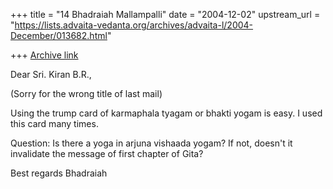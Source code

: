 +++
title = "14 Bhadraiah Mallampalli"
date = "2004-12-02"
upstream_url = "https://lists.advaita-vedanta.org/archives/advaita-l/2004-December/013682.html"

+++
[Archive link](https://lists.advaita-vedanta.org/archives/advaita-l/2004-December/013682.html)

Dear Sri. Kiran B.R.,

(Sorry for the wrong title of last mail)

Using the trump card of karmaphala tyagam or bhakti yogam is easy. I used 
this card many times.

Question: Is there a yoga in arjuna vishaada yogam? If not, doesn't it 
invalidate the message of first chapter of Gita?

Best regards
Bhadraiah



